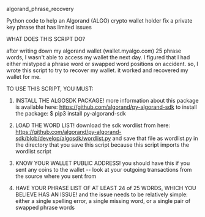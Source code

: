 algorand_phrase_recovery

Python code to help an Algorand (ALGO) crypto wallet holder fix a private key phrase that has limited issues

 WHAT DOES THIS SCRIPT DO?

 after writing down my algorand wallet (wallet.myalgo.com) 25 phrase words,
 I wasn't able to access my wallet the next day.  I figured that I had
 either mistyped a phrase word or swapped word positions on accident.
 so, I wrote this script to try to recover my wallet.  it worked
 and recovered my wallet for me.


 TO USE THIS SCRIPT, YOU MUST:

 1) INSTALL THE ALGOSDK PACKAGE!
     more information about this package is available here:
     https://github.com/algorand/py-algorand-sdk
     to install the package: $ pip3 install py-algorand-sdk

 2) LOAD THE WORD LIST!
     download the sdk wordlist from here:
     https://github.com/algorand/py-algorand-sdk/blob/develop/algosdk/wordlist.py
     and save that file as wordlist.py in the directory that you save this script
     because this script imports the wordlist script

 3) KNOW YOUR WALLET PUBLIC ADDRESS!
     you should have this if you sent any coins to the wallet -- look
     at your outgoing transactions from the source where you sent from

 4) HAVE YOUR PHRASE LIST OF AT LEAST 24 of 25 WORDS, WHICH YOU BELIEVE HAS AN ISSUE!
     and the issue needs to be relatively simple: either a single spelling
     error, a single missing word, or a single pair of swapped phrase words
